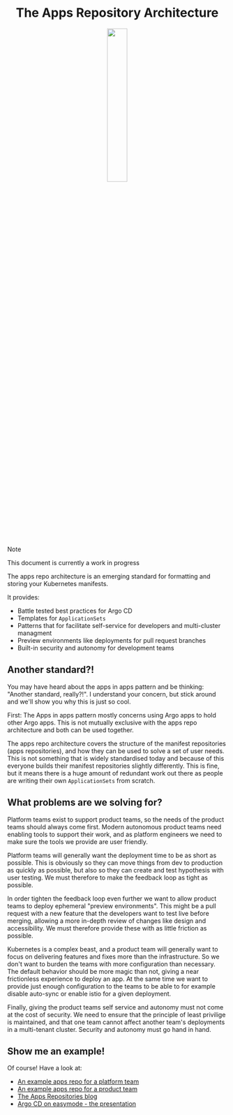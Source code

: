 <h1 align="center">The Apps Repository Architecture</h1>

<p align="middle">
  <img width="30%" src="https://github.com/user-attachments/assets/7a0af8d0-d275-4e7d-8740-6e6b0b13fc73" />
</p>

> [!NOTE]  
> This document is currently a work in progress

The apps repo architecture is an emerging standard for formatting and storing
your Kubernetes manifests. 

It provides:

* Battle tested best practices for Argo CD
* Templates for `ApplicationSets`
* Patterns that for facilitate self-service for developers and multi-cluster managment
* Preview environments like deployments for pull request branches
* Built-in security and autonomy for development teams

## Another standard?!

You may have heard about the apps in apps pattern and be thinking: "Another
standard, really?!". I understand your concern, but stick around and we'll show
you why this is just so cool.

First: The Apps in apps pattern mostly concerns using Argo apps to hold other Argo
apps. This is not mutually exclusive with the apps repo architecture and both can be
used together. 

The apps repo architecture covers the structure of the manifest repositories (apps
repositories), and how they can be used to solve a set of user needs. This is not
something that is widely standardised today and because of this everyone builds their
manifest repositories slightly differently. This is fine, but it means there is a
huge amount of redundant work out there as people are writing their own 
`ApplicationSets` from scratch.

## What problems are we solving for?

Platform teams exist to support product teams, so the needs of the product teams should
always come first. Modern autonomous product teams need enabling tools to support their
work, and as platform engineers we need to make sure the tools we provide are user
friendly.

Platform teams will generally want the deployment time to be as short as possible. This
is obviously so they can move things from dev to production as quickly as possible, but
also so they can create and test hypothesis with user testing. We must therefore
to make the feedback loop as tight as possible.

In order tighten the feedback loop even further we want to allow product teams to
deploy ephemeral "preview environments". This might be a pull request with a new 
feature that the developers want to test live before merging, allowing a more in-depth
review of changes like design and accessibility. We must therefore provide these with
as little friction as possible.

Kubernetes is a complex beast, and a product team will generally want to focus on
delivering features and fixes more than the infrastructure. So we don't want to burden
the teams with more configuration than necessary. The default behavior should be more
magic than not, giving a near frictionless experience to deploy an app. At the same
time we want to provide just enough configuration to the teams to be able to for
example disable auto-sync or enable istio for a given deployment.

Finally, giving the product teams self service and autonomy must not come at the cost
of security. We need to ensure that the principle of least privilige is maintained, and
that one team cannot affect another team's deployments in a multi-tenant cluster.
Security and autonomy must go hand in hand.

## Show me an example!

Of course! Have a look at:

* [An example apps repo for a platform team](https://github.com/apps-repositories/example-infra-apps)
* [An example apps repo for a product team](https://github.com/apps-repositories/example-team-apps)
* [The Apps Repositories blog](https://skip.kartverket.no/blog/introducing-apps-repositories)
* [Argo CD on easymode - the presentation](slides.eliine.dev/argocd-easymode)
